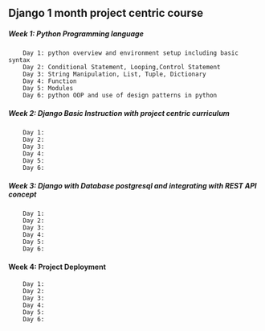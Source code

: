 ## Django 1 month project centric course 

##### **Week 1: Python Programming language**
        Day 1: python overview and environment setup including basic syntax
        Day 2: Conditional Statement, Looping,Control Statement
        Day 3: String Manipulation, List, Tuple, Dictionary
        Day 4: Function
        Day 5: Modules
        Day 6: python OOP and use of design patterns in python

##### **Week 2: Django Basic Instruction with project centric curriculum**
        Day 1: 
        Day 2: 
        Day 3: 
        Day 4: 
        Day 5: 
        Day 6: 
##### Week 3: Django with Database postgresql and integrating with REST API concept
        Day 1:
        Day 2:
        Day 3:
        Day 4:
        Day 5:
        Day 6:
#### Week 4:  Project Deployment
        Day 1:
        Day 2:
        Day 3:
        Day 4:
        Day 5:
        Day 6:
